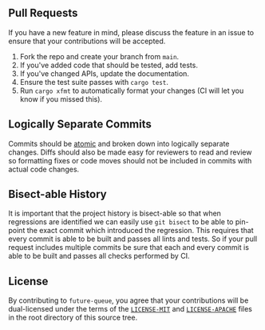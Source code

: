 ## Pull Requests

If you have a new feature in mind, please discuss the feature in an issue to ensure that your
contributions will be accepted.

1. Fork the repo and create your branch from `main`.
2. If you've added code that should be tested, add tests.
3. If you've changed APIs, update the documentation.
4. Ensure the test suite passes with `cargo test`.
5. Run `cargo xfmt` to automatically format your changes (CI will let you know if you missed this).

## Logically Separate Commits

Commits should be
[atomic](https://en.wikipedia.org/wiki/Atomic_commit#Atomic_commit_convention)
and broken down into logically separate changes. Diffs should also be made easy
for reviewers to read and review so formatting fixes or code moves should not
be included in commits with actual code changes.

## Bisect-able History

It is important that the project history is bisect-able so that when
regressions are identified we can easily use `git bisect` to be able to
pin-point the exact commit which introduced the regression. This requires that
every commit is able to be built and passes all lints and tests. So if your
pull request includes multiple commits be sure that each and every commit is
able to be built and passes all checks performed by CI.

## License

By contributing to `future-queue`, you agree that your contributions will be
dual-licensed under the terms of the [`LICENSE-MIT`](LICENSE-MIT) and
[`LICENSE-APACHE`](LICENSE-APACHE) files in the root directory of this source tree.
